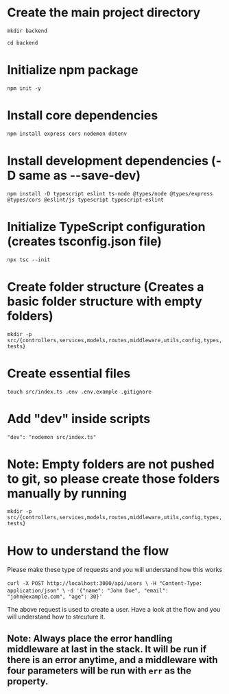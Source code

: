# Create the main project directory

`mkdir backend`

`cd backend`

# Initialize npm package

`npm init -y`

# Install core dependencies

`npm install express cors nodemon dotenv`

# Install development dependencies (-D same as --save-dev)

`npm install -D typescript eslint ts-node @types/node @types/express @types/cors @eslint/js typescript typescript-eslint`

# Initialize TypeScript configuration (creates tsconfig.json file)

`npx tsc --init`

# Create folder structure (Creates a basic folder structure with empty folders)

`mkdir -p src/{controllers,services,models,routes,middleware,utils,config,types,tests}`

# Create essential files

`touch src/index.ts .env .env.example .gitignore`

# Add "dev" inside scripts

`"dev": "nodemon src/index.ts"`

# Note: Empty folders are not pushed to git, so please create those folders manually by running

`mkdir -p src/{controllers,services,models,routes,middleware,utils,config,types,tests}`

# How to understand the flow

Please make these type of requests and you will understand how this works

`curl -X POST http://localhost:3000/api/users \`
`-H "Content-Type: application/json" \`
`-d '{"name": "John Doe", "email": "john@example.com", "age": 30}'`

The above request is used to create a user. Have a look at the flow and you will understand how to strcuture it.

## Note: Always place the error handling middleware at last in the stack. It will be run if there is an error anytime, and a middleware with four parameters will be run with `err` as the property.
